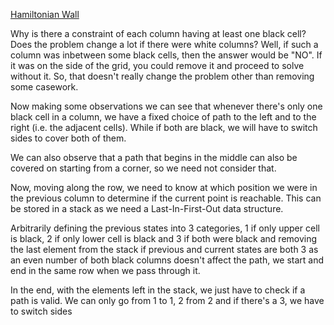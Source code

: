 [Hamiltonian Wall](https://codeforces.com/problemset/problem/1766/C)

Why is there a constraint of each column having at least one black cell? Does the problem change a lot if there were white columns? Well, if such a column was inbetween some black cells, then the answer would be "NO". If it was on the side of the grid, you could remove it and proceed to solve without it. So, that doesn't really change the problem other than removing some casework.

Now making some observations we can see that whenever there's only one black cell in a column, we have a fixed choice of path to the left and to the right (i.e. the adjacent cells). While if both are black, we will have to switch sides to cover both of them.

We can also observe that a path that begins in the middle can also be covered on starting from a corner, so we need not consider that.

Now, moving along the row, we need to know at which position we were in the previous column to determine if the current point is reachable. This can be stored in a stack as we need a Last-In-First-Out data structure.

Arbitrarily defining the previous states into 3 categories, 1 if only upper cell is black, 2 if only lower cell is black and 3 if both were black and removing the last element from the stack if previous and current states are both 3 as an even number of both black columns doesn't affect the path, we start and end in the same row when we pass through it.

In the end, with the elements left in the stack, we just have to check if a path is valid. We can only go from 1 to 1, 2 from 2 and if there's a 3, we have to switch sides

